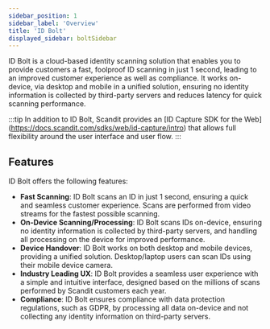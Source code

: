 ```yaml
---
sidebar_position: 1
sidebar_label: 'Overview'
title: 'ID Bolt'
displayed_sidebar: boltSidebar
---
```


ID Bolt is a cloud-based identity scanning solution that enables you to provide customers a fast, foolproof ID scanning in just 1 second, leading to an improved customer experience as well as compliance. It works on-device, via desktop and mobile in a unified solution, ensuring no identity information is collected by third-party servers and reduces latency for quick scanning performance.

:::tip
In addition to ID Bolt, Scandit provides an [ID Capture SDK for the Web] (https://docs.scandit.com/sdks/web/id-capture/intro) that allows full flexibility around the user interface and user flow. 
:::

## Features

ID Bolt offers the following features:

* **Fast Scanning**: ID Bolt scans an ID in just 1 second, ensuring a quick and seamless customer experience. Scans are performed from video streams for the fastest possible scanning.
* **On-Device Scanning/Processing**: ID Bolt scans IDs on-device, ensuring no identity information is collected by third-party servers, and handling all processing on the device for improved performance.
* **Device Handover**: ID Bolt works on both desktop and mobile devices, providing a unified solution. Desktop/laptop users can scan IDs using their mobile device camera.
* **Industry Leading UX**: ID Bolt provides a seamless user experience with a simple and intuitive interface, designed based on the millions of scans performed by Scandit customers each year.
* **Compliance**: ID Bolt ensures compliance with data protection regulations, such as GDPR, by processing all data on-device and not collecting any identity information on third-party servers.
